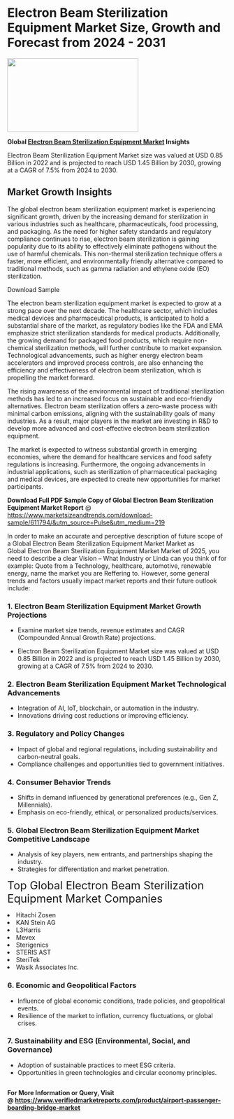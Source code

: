 <H1>Electron Beam Sterilization Equipment Market Size, Growth and Forecast from 2024 - 2031</H1><img class="aligncenter size-medium wp-image-584254" src="https://thirdeyenews.in/wp-content/uploads/2024/09/Global-Market-Research-300x168.jpeg" alt="" width="300" height="168" /><p><strong>Global&nbsp;<a href="https://www.marketsizeandtrends.com/download-sample/611794/&amp;utm_source=Pulse&amp;utm_medium=219">Electron Beam Sterilization Equipment Market</a> Insights</strong></p><p>Electron Beam Sterilization Equipment Market size was valued at USD 0.85 Billion in 2022 and is projected to reach USD 1.45 Billion by 2030, growing at a CAGR of 7.5% from 2024 to 2030.</p><p><h2>Market Growth Insights</h2> <p>The global electron beam sterilization equipment market is experiencing significant growth, driven by the increasing demand for sterilization in various industries such as healthcare, pharmaceuticals, food processing, and packaging. As the need for higher safety standards and regulatory compliance continues to rise, electron beam sterilization is gaining popularity due to its ability to effectively eliminate pathogens without the use of harmful chemicals. This non-thermal sterilization technique offers a faster, more efficient, and environmentally friendly alternative compared to traditional methods, such as gamma radiation and ethylene oxide (EO) sterilization.</p> <p>Download Sample</p> <p>The electron beam sterilization equipment market is expected to grow at a strong pace over the next decade. The healthcare sector, which includes medical devices and pharmaceutical products, is anticipated to hold a substantial share of the market, as regulatory bodies like the FDA and EMA emphasize strict sterilization standards for medical products. Additionally, the growing demand for packaged food products, which require non-chemical sterilization methods, will further contribute to market expansion. Technological advancements, such as higher energy electron beam accelerators and improved process controls, are also enhancing the efficiency and effectiveness of electron beam sterilization, which is propelling the market forward.</p> <p>The rising awareness of the environmental impact of traditional sterilization methods has led to an increased focus on sustainable and eco-friendly alternatives. Electron beam sterilization offers a zero-waste process with minimal carbon emissions, aligning with the sustainability goals of many industries. As a result, major players in the market are investing in R&D to develop more advanced and cost-effective electron beam sterilization equipment.</p> <p>The market is expected to witness substantial growth in emerging economies, where the demand for healthcare services and food safety regulations is increasing. Furthermore, the ongoing advancements in industrial applications, such as sterilization of pharmaceutical packaging and medical devices, are expected to create new opportunities for market participants.</p> <p></p><p><span class=""><strong>Download Full PDF Sample Copy of Global Electron Beam Sterilization Equipment Market Report</strong> @ <a href="https://www.marketsizeandtrends.com/download-sample/611794/&amp;utm_source=Pulse&amp;utm_medium=219" target="_blank">https://www.marketsizeandtrends.com/download-sample/611794/&amp;utm_source=Pulse&amp;utm_medium=219</a></span></p><p>In order to make an accurate and perceptive description of future scope of a Global&nbsp;Electron Beam Sterilization Equipment Market Market as Global&nbsp;Electron Beam Sterilization Equipment Market Market of 2025, you need to describe a clear Vision &ndash; What Industry or Linda can you think of for example: Quote from a Technology, healthcare, automotive, renewable energy, name the market you are Reffering to. However, some general trends and factors usually impact market reports and their future outlook include:</p><h3>1.&nbsp;<strong>Electron Beam Sterilization Equipment Market Growth Projections</strong></h3><ul><li>Examine market size trends, revenue estimates and CAGR (Compounded Annual Growth Rate) projections.</li><li><p>Electron Beam Sterilization Equipment Market size was valued at USD 0.85 Billion in 2022 and is projected to reach USD 1.45 Billion by 2030, growing at a CAGR of 7.5% from 2024 to 2030.</p></li></ul><h3>2.&nbsp;<strong>Electron Beam Sterilization Equipment Market Technological Advancements</strong></h3><ul><li>Integration of AI, IoT, blockchain, or automation in the industry.</li><li>Innovations driving cost reductions or improving efficiency.</li></ul><h3>3.&nbsp;<strong>Regulatory and Policy Changes</strong></h3><ul><li>Impact of global and regional regulations, including sustainability and carbon-neutral goals.</li><li>Compliance challenges and opportunities tied to government initiatives.</li></ul><h3>4.&nbsp;<strong>Consumer Behavior Trends</strong></h3><ul><li>Shifts in demand influenced by generational preferences (e.g., Gen Z, Millennials).</li><li>Emphasis on eco-friendly, ethical, or personalized products/services.</li></ul><h3>5.&nbsp;<strong>Global Electron Beam Sterilization Equipment Market Competitive Landscape</strong></h3><ul><li>Analysis of key players, new entrants, and partnerships shaping the industry.</li><li>Strategies for differentiation and market penetration.</li></ul><p data-pm-slice="1 1 []"><span style="color: inherit; font-family: inherit; font-size: 25px;">Top Global Electron Beam Sterilization Equipment Market Companies</span></p><div class="" data-test-id=""><p><li>Hitachi Zosen</li><li> KAN Stein AG</li><li> L3Harris</li><li> Mevex</li><li> Sterigenics</li><li> STERIS AST</li><li> SteriTek</li><li> Wasik Associates Inc.</li></p></div><h3>6.&nbsp;<strong>Economic and Geopolitical Factors</strong></h3><ul><li>Influence of global economic conditions, trade policies, and geopolitical events.</li><li>Resilience of the market to inflation, currency fluctuations, or global crises.</li></ul><h3>7.&nbsp;<strong>Sustainability and ESG (Environmental, Social, and Governance)</strong></h3><ul><li>Adoption of sustainable practices to meet ESG criteria.</li><li>Opportunities in green technologies and circular economy principles.</li></ul><h2><strong style="font-size: 14px;">For More Information or Query, Visit @&nbsp;</strong><a style="background-color: #ffffff; font-size: 14px;" href="https://www.marketsizeandtrends.com/report/electron-beam-sterilization-equipment-market/" target="_blank">https://www.verifiedmarketreports.com/product/airport-passenger-boarding-bridge-market</a></h2>

